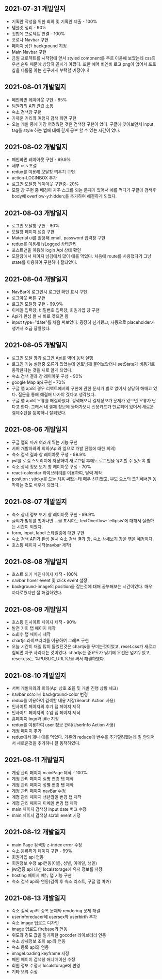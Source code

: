 ## 2021-07-31 개발일지

- 기획안 작성을 위한 회의 및 기획안 제출 - 100%
- 템플릿 정리 - 90%
- 깃헙에 프로젝트 연결 - 100%
- 코로나 Navbar 구현
- 페이지 상단 background 지정
- Main Navbar 구현
- 금일 프로젝트를 시작함에 앞서 styled compnent를 주로 이용해 보았는데 css의 우선 순위 때문에 상당히 골치가 아팠다. 또한 에어 비엔비 로고 png이 없어서 포토샵을 다룰줄 아는 친구에게 부탁할 예정이다!

## 2021-08-01 개발일지

- 메인화면 레이아웃 구현 - 85%
- 팀원과의 API 관련 소통
- 숙소 검색창 구현
- 가까운 거리의 여행지 검색 화면 구현
- 오늘 개발 중에 가장 어려웠던 것은 검색창 구현이 었다. 구글에 찾아보면서 input tag를 style 하는 법에 대해 깊게 공부 할 수 있는 시간이 었다.

## 2021-08-02 개발일지

- 메인화면 레이아웃 구현 - 99.9%
- 세부 css 조절
- redux를 이용해 모달창 띄우기 구현
- action-LOGINBOX 추가
- 로그인 모달창 레이아웃 구현중- 20%
- 모달 창 구현 중 배경이 자꾸 스크롤 되는 문제가 있어서 애를 먹다가 구글에 검색후 body에 overflow-y:hidden;를 추가하여 해결하게 되었다.

## 2021-08-03 개발일지

- 로그인 모달창 구현 - 80%
- 모달창 페이지 넘김 구현
- Material ui를 활용해 email, password 입력창 구현
- redux를 이용해 isLogged 상태관리
- 포스트맨을 이용해 login Api 상태 확인
- 모달창에서 페이지 넘김에서 많이 애를 먹었다. 처음에 route를 사용했다가 그냥 state를 이용하여 구현하니 잘되었다.

## 2021-08-04 개발일지

- NavBar에 로그인시 로그인 확인 표시 구현
- 로그아웃 버튼 구현
- 로그인 모달창 구현 - 99.9%
- 이메일 입력창, 비밀번호 입력창, 회원가입 창 구현
- Api가 완성 될 시 바로 엮으면 됨
- input type="date"를 처음 써보았다. 굉장히 신기했고, 자동으로 placeholder가 생겨서 조금 당황했다.

## 2021-08-05 개발일지

- 로그인 모달 창과 로그인 Api를 엮어 동작 실행
- 로그인 기능 실행중 오류가 있었는데 멘토님께 물어보았더니 setState가 비동기로 동작한다는 것을 새로 알게 되었다.
- 숙소 검색 결과 창 레이아웃 구성 - 90%
- google Map api 구현 - 70%
- 구글 맵 api의 경우 리액트에서의 구현에 관한 문서가 별로 없어서 상당히 해매고 있다. 질문을 통해 해결해 나가야 겠다고 생각했다.
- 구글 맵 api의 오류를 해결하였다. 검색해보니 결제정보가 문제가 있으면 오류가 난다고 한다. 그래서 내 결제 정보에 들어가보니 신용카드가 만료되어 있어서 새로운 결제수단을 등록하니 잘되었다.

## 2021-08-06 개발일지

- 구글 맵의 마커 여러개 찍는 기능 구현
- 서버 개발자와의 회의(Api와 앞으로 개발 진행에 대한 회의)
- 숙소 검색 결과 창 레이아웃 구성 - 99.9%
- jwt를 로컬 스토리지에 저장하여 새로고침 후에도 로그인을 유지할 수 있도록 함
- 숙소 상세 정보 보기 창 레이아웃 구성 - 70%
- react-calendar 라이브러리를 이용하여, 달력 제작
- position : sticky를 오늘 처음 써봤는데 매우 신기했고, 부모 요소의 크기에서만 동작하는 것도 배우게 되었다.

## 2021-08-07 개발일지

- 숙소 상세 정보 보기 창 레이아웃 구현 - 99.9%
- 글씨가 범위를 벗어나면 ...을 표시하는 textOverflow: 'ellipsis'에 대해서 실습하는 시간이 되었다.
- form, input, label 스타일링에 대한 구현
- 숙소 검색 API가 완성 될시 숙소 검색 결과 창, 숙소 상세보기 창을 엮을 예정이다.
- 호스팅 페이지 시작(navbar 제작)

## 2021-08-08 개발일지

- 호스트 되기 메인페이지 제작 - 100%
- navbar hover event 및 click event 설정
- background-image의 position을 잡는것에 대해 공부해보는 시간이었다. 매우 까다로웠지만 잘 해결하였다.

## 2021-08-09 개발일지

- 호스팅 인사이트 페이지 제작 - 90%
- 발전 기회 탭 페이지 제작
- 조회수 탭 페이지 제작
- chartjs 라이브러리를 이용하여 그래프 구현
- 오늘 시간이 재일 많이 들었던것은 chartjs를 꾸미는것이었고, reset.css가 새로고침되면 자꾸 사라지는 것이었다. chartjs는 중요도가 낮기에 우선은 넘겨두었고, reser.css는 %PUBLIC_URL%/을 써서 해결하였다.

## 2021-08-10 개발일지

- 서버 개발자와의 회의(Api 상호 조율 및 개발 진행 상황 체크)
- navbar scroll시 background-color 변경
- redux를 이용하여 검색할 내용 저장(Search Action 사용)
- 인사이트 페이지의 후기 탭 페이지 제작
- 인사이트 페이지의 수입 탭 페이지 제작
- 홈페이지 logo와 title 지정
- redux를 이용하여 user 정보 관리(UserInfo Action 사용)
- 계정 페이지 추가
- redux에서 꽤나 애를 먹었다. 기존의 reduce에 변수를 추가할려했는데 잘 안되어서 새로운것을 추가하니 잘 동작하였다.

## 2021-08-11 개발일지

- 계정 관리 페이지 mainPage 제작 - 100%
- 계정 관리 페이지 실명 변경 탭 제작
- 계정 관리 페이지 성별 변경 탭 제작
- 계정 관리 페이지 navBar 수정
- 계정 관리 페이지 생년월일 변경 탭 제작
- 계정 관리 페이지 이메일 변경 탭 제작
- main 페이지 검색창 input date 버그 수정
- main 페이지 검색창 scroll event 지정

## 2021-08-12 개발일지

- main Page 검색창 z-index error 수정
- 숙소 등록하기 페이지 구현 - 99%
- 회원가입 api 연동
- 회원정보 수정 api연동(이름, 성별, 이메일, 생일)
- jwt검증 api 대신 localstorage에 유저 정보를 저장
- hosting 페이지 메뉴 탭 기능 구현
- 숙소 검색 api와 연동(검색 후 숙소 리스트, 구글 맵 마커)

## 2021-08-13 개발일지

- 숙소 검색 api의 중복 문제와 rendering 문제 해결
- userinforeducer에 usersex와 userbirth 추가
- 숙소 image 업로드 디자인
- image 업로드 firebase와 연동
- 위도와 경도 값을 알기위한 gocoder 라이브러리 연동
- 숙소 상세정보 조회 api와 연동
- 숙소 등록 api와 연동
- imageLoading keyframe 지정
- 메인 페이지 검색창 애니메이션 수정
- 회원 정보 수정시 localstorage에 반영
- 기타 오류 수정
